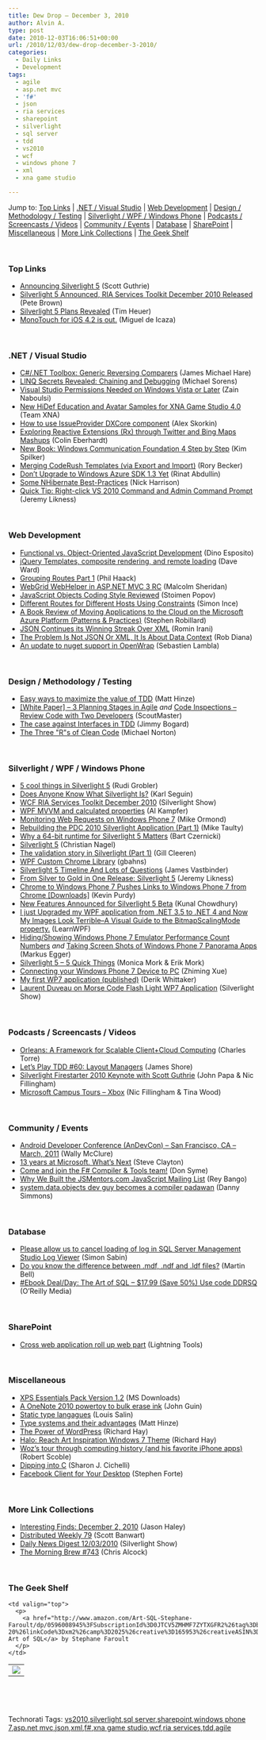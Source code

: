 ```yaml
---
title: Dew Drop – December 3, 2010
author: Alvin A.
type: post
date: 2010-12-03T16:06:51+00:00
url: /2010/12/03/dew-drop-december-3-2010/
categories:
  - Daily Links
  - Development
tags:
  - agile
  - asp.net mvc
  - 'f#'
  - json
  - ria services
  - sharepoint
  - silverlight
  - sql server
  - tdd
  - vs2010
  - wcf
  - windows phone 7
  - xml
  - xna game studio

---
```

Jump to: [Top Links][1] | [.NET / Visual Studio][2] | [Web Development][3] | [Design / Methodology / Testing][4] | [Silverlight / WPF / Windows Phone][5] | [Podcasts / Screencasts / Videos][6] | [Community / Events][7] | [Database][8] | [SharePoint][9] | [Miscellaneous][10] | [More Link Collections][11] | [The Geek Shelf][12] 

&#160;

### <a name="top"></a>Top Links

  * [Announcing Silverlight 5][13] (Scott Guthrie)
  * [Silverlight 5 Announced, RIA Services Toolkit December 2010 Released][14] (Pete Brown)
  * [Silverlight 5 Plans Revealed][15] (Tim Heuer)
  * [MonoTouch for iOS 4.2 is out.][16] (Miguel de Icaza)

&#160;

### <a name="dotnet"></a>.NET / Visual Studio

  * [C#/.NET Toolbox: Generic Reversing Comparers][17] (James Michael Hare)
  * [LINQ Secrets Revealed: Chaining and Debugging][18] (Michael Sorens)
  * [Visual Studio Permissions Needed on Windows Vista or Later][19] (Zain Naboulsi)
  * [New HiDef Education and Avatar Samples for XNA Game Studio 4.0][20] (Team XNA)
  * [How to use IssueProvider DXCore component][21] (Alex Skorkin)
  * [Exploring Reactive Extensions (Rx) through Twitter and Bing Maps Mashups][22] (Colin Eberhardt)
  * [New Book: Windows Communication Foundation 4 Step by Step][23] (Kim Spilker)
  * [Merging CodeRush Templates (via Export and Import)][24] (Rory Becker)
  * [Don&#8217;t Upgrade to Windows Azure SDK 1.3 Yet][25] (Rinat Abdullin)
  * [Some NHibernate Best-Practices][26] (Nick Harrison)
  * [Quick Tip: Right-click VS 2010 Command and Admin Command Prompt][27] (Jeremy Likness)

&#160;

### <a name="web"></a>Web Development

  * [Functional vs. Object-Oriented JavaScript Development][28] (Dino Esposito)
  * [jQuery Templates, composite rendering, and remote loading][29] (Dave Ward)
  * [Grouping Routes Part 1][30] (Phil Haack)
  * [WebGrid WebHelper in ASP.NET MVC 3 RC][31] (Malcolm Sheridan)
  * [JavaScript Objects Coding Style Reviewed][32] (Stoimen Popov)
  * [Different Routes for Different Hosts Using Constraints][33] (Simon Ince)
  * [A Book Review of Moving Applications to the Cloud on the Microsoft Azure Platform (Patterns & Practices)][34] (Stephen Robillard)
  * [JSON Continues its Winning Streak Over XML][35] (Romin Irani)
  * [The Problem Is Not JSON Or XML, It Is About Data Context][36] (Rob Diana)
  * [An update to nuget support in OpenWrap][37] (Sebastien Lambla)

&#160;

### <a name="design"></a>Design / Methodology / Testing

  * [Easy ways to maximize the value of TDD][38] (Matt Hinze)
  * [[White Paper] – 3 Planning Stages in Agile][39] _and_ [Code Inspections – Review Code with Two Developers][40] (ScoutMaster)
  * [The case against Interfaces in TDD][41] (Jimmy Bogard)
  * [The Three "R"s of Clean Code][42] (Michael Norton)

&#160;

### <a name="silverlight"></a>Silverlight / WPF / Windows Phone

  * [5 cool things in Silverlight 5][43] (Rudi Grobler)
  * [Does Anyone Know What Silverlight Is?][44] (Karl Seguin)
  * [WCF RIA Services Toolkit December 2010][45] (Silverlight Show)
  * [WPF MVVM and calculated properties][46] (Al Kampfer)
  * [Monitoring Web Requests on Windows Phone 7][47] (Mike Ormond)
  * [Rebuilding the PDC 2010 Silverlight Application (Part 1)][48] (Mike Taulty)
  * [Why a 64-bit runtime for Silverlight 5 Matters][49] (Bart Czernicki)
  * [Silverlight 5][50] (Christian Nagel)
  * [The validation story in Silverlight (Part 1)][51] (Gill Cleeren)
  * [WPF Custom Chrome Library][52] (gbahns)
  * [Silverlight 5 Timeline And Lots of Questions][53] (James Vastbinder)
  * [From Silver to Gold in One Release: Silverlight 5][54] (Jeremy Likness)
  * [Chrome to Windows Phone 7 Pushes Links to Windows Phone 7 from Chrome [Downloads]][55] (Kevin Purdy)
  * [New Features Announced for Silverlight 5 Beta][56] (Kunal Chowdhury)
  * [I just Upgraded my WPF application from .NET 3.5 to .NET 4 and Now My Images Look Terrible–A Visual Guide to the BitmapScalingMode property.][57] (LearnWPF)
  * [Hiding/Showing Windows Phone 7 Emulator Performance Count Numbers][58] _and_ [Taking Screen Shots of Windows Phone 7 Panorama Apps][59] (Markus Egger)
  * [Silverlight 5 – 5 Quick Things][60] (Monica Mork & Erik Mork)
  * [Connecting your Windows Phone 7 Device to PC][61] (Zhiming Xue)
  * [My first WP7 application (published)][62] (Derik Whittaker)
  * [Laurent Duveau on Morse Code Flash Light WP7 Application][63] (Silverlight Show)

&#160;

### <a name="podcasts"></a>Podcasts / Screencasts / Videos

  * [Orleans: A Framework for Scalable Client+Cloud Computing][64] (Charles Torre)
  * [Let&#8217;s Play TDD #60: Layout Managers][65] (James Shore)
  * [Silverlight Firestarter 2010 Keynote with Scott Guthrie][66] (John Papa & Nic Fillingham)
  * [Microsoft Campus Tours &#8211; Xbox][67] (Nic Fillingham & Tina Wood)

&#160;

### <a name="events"></a>Community / Events

  * [Android Developer Conference (AnDevCon) &#8211; San Francisco, CA &#8211; March, 2011][68] (Wally McClure)
  * [13 years at Microsoft. What’s Next][69] (Steve Clayton)
  * [Come and join the F# Compiler & Tools team!][70] (Don Syme)
  * [Why We Built the JSMentors.com JavaScript Mailing List][71] (Rey Bango)
  * [system.data.objects dev guy becomes a compiler padawan][72] (Danny Simmons)

&#160;

### <a name="db"></a>Database

  * [Please allow us to cancel loading of log in SQL Server Management Studio Log Viewer][73] (Simon Sabin)
  * [Do you know the difference between .mdf, .ndf and .ldf files?][74] (Martin Bell)
  * [#Ebook Deal/Day: The Art of SQL &#8211; $17.99 (Save 50%) Use code DDRSQ][75] (O&#8217;Reilly Media)

&#160;

### <a name="sp"></a>SharePoint

  * [Cross web application roll up web part][76] (Lightning Tools)

&#160;

### <a name="misc"></a>Miscellaneous

  * [XPS Essentials Pack Version 1.2][77] (MS Downloads)
  * [A OneNote 2010 powertoy to bulk erase ink][78] (John Guin)
  * [Static type langagues][79] (Louis Salin)
  * [Type systems and their advantages][80] (Matt Hinze)
  * [The Power of WordPress][81] (Richard Hay)
  * [Halo: Reach Art Inspiration Windows 7 Theme][82] (Richard Hay)
  * [Woz’s tour through computing history (and his favorite iPhone apps)][83] (Robert Scoble)
  * [Dipping into C][84] (Sharon J. Cichelli)
  * [Facebook Client for Your Desktop][85] (Stephen Forte)

&#160;

### <a name="links"></a>More Link Collections

  * [Interesting Finds: December 2, 2010][86] (Jason Haley)
  * [Distributed Weekly 79][87] (Scott Banwart)
  * [Daily News Digest 12/03/2010][88] (Silverlight Show)
  * [The Morning Brew #743][89] (Chris Alcock)

&#160;

### <a name="shelf"></a>The Geek Shelf

<table border="0" cellspacing="0" cellpadding="0">
  <tr>
    <td>
      <img data-recalc-dims="1" decoding="async" src="https://i0.wp.com/ecx.images-amazon.com/images/I/417%252BJHeBqaL._SL160_.jpg?w=660" />
    </td>
    
    <td valign="top">
      <p>
        <a href="http://www.amazon.com/Art-SQL-Stephane-Faroult/dp/0596008945%3FSubscriptionId%3D0JTCV5ZMHMF7ZYTXGFR2%26tag%3Dbrdicr-20%26linkCode%3Dxm2%26camp%3D2025%26creative%3D165953%26creativeASIN%3D0596008945">The Art of SQL</a> by Stephane Faroult
      </p>
    </td>
  </tr>
</table>

&#160;

<div style="padding-bottom: 0px; margin: 0px; padding-left: 0px; padding-right: 0px; display: inline; float: none; padding-top: 0px" id="scid:C16BAC14-9A3D-4c50-9394-FBFEF7A93539:a9dac9f0-4045-438e-9839-1bfb4e1dc4dd" class="wlWriterEditableSmartContent">
  <!--dotnetkickit-->
</div>

&#160;

<div style="padding-bottom: 0px; margin: 0px; padding-left: 0px; padding-right: 0px; display: inline; float: none; padding-top: 0px" id="scid:0767317B-992E-4b12-91E0-4F059A8CECA8:18a6b6dd-4067-4bc3-abcc-6466178fd409" class="wlWriterEditableSmartContent">
  Technorati Tags: <a href="http://technorati.com/tags/vs2010" rel="tag">vs2010</a>,<a href="http://technorati.com/tags/silverlight" rel="tag">silverlight</a>,<a href="http://technorati.com/tags/sql+server" rel="tag">sql server</a>,<a href="http://technorati.com/tags/sharepoint" rel="tag">sharepoint</a>,<a href="http://technorati.com/tags/windows+phone+7" rel="tag">windows phone 7</a>,<a href="http://technorati.com/tags/asp.net+mvc" rel="tag">asp.net mvc</a>,<a href="http://technorati.com/tags/json" rel="tag">json</a>,<a href="http://technorati.com/tags/xml" rel="tag">xml</a>,<a href="http://technorati.com/tags/f%23" rel="tag">f#</a>,<a href="http://technorati.com/tags/xna+game+studio" rel="tag">xna game studio</a>,<a href="http://technorati.com/tags/wcf" rel="tag">wcf</a>,<a href="http://technorati.com/tags/ria+services" rel="tag">ria services</a>,<a href="http://technorati.com/tags/tdd" rel="tag">tdd</a>,<a href="http://technorati.com/tags/agile" rel="tag">agile</a>
</div>

 [1]: https://morningdew-bpc6g3a0fgaxdxcu.eastus2-01.azurewebsites.net/#top
 [2]: https://morningdew-bpc6g3a0fgaxdxcu.eastus2-01.azurewebsites.net/#dotnet
 [3]: https://morningdew-bpc6g3a0fgaxdxcu.eastus2-01.azurewebsites.net/#web
 [4]: https://morningdew-bpc6g3a0fgaxdxcu.eastus2-01.azurewebsites.net/#design
 [5]: https://morningdew-bpc6g3a0fgaxdxcu.eastus2-01.azurewebsites.net/#silverlight
 [6]: https://morningdew-bpc6g3a0fgaxdxcu.eastus2-01.azurewebsites.net/#podcasts
 [7]: https://morningdew-bpc6g3a0fgaxdxcu.eastus2-01.azurewebsites.net/#events
 [8]: https://morningdew-bpc6g3a0fgaxdxcu.eastus2-01.azurewebsites.net/#db
 [9]: https://morningdew-bpc6g3a0fgaxdxcu.eastus2-01.azurewebsites.net/#sp
 [10]: https://morningdew-bpc6g3a0fgaxdxcu.eastus2-01.azurewebsites.net/#misc
 [11]: https://morningdew-bpc6g3a0fgaxdxcu.eastus2-01.azurewebsites.net/#links
 [12]: https://morningdew-bpc6g3a0fgaxdxcu.eastus2-01.azurewebsites.net/#shelf
 [13]: http://weblogs.asp.net/scottgu/archive/2010/12/02/announcing-silverlight-5.aspx
 [14]: http://feedproxy.google.com/~r/PeteBrown/~3/U3SHNLHmtPw/silverlight-5-announced-ria-services-toolkit-december-2010-released
 [15]: http://feeds.timheuer.com/~r/timheuer/~3/LBiCdJtCF24/silverlight-5-revealed-at-firestarter.aspx
 [16]: http://monomac.wordpress.com/2010/12/02/monotouch-for-ios-4-2-is-out/
 [17]: http://geekswithblogs.net/BlackRabbitCoder/archive/2010/12/02/c.net-toolbox-generic-reversing-comparers.aspx
 [18]: http://www.simple-talk.com/dotnet/.net-framework/linq-secrets-revealed-chaining-and-debugging/
 [19]: http://feedproxy.google.com/~r/zainnab/~3/Gt0IdgOE6Mk/visual-studio-permissions-needed-on-windows-vista-or-later-vstipenv0056.aspx
 [20]: http://blogs.msdn.com/b/xna/archive/2010/12/02/new-hidef-education-and-avatar-samples-for-xna-game-studio-4-0.aspx
 [21]: http://www.skorkin.com/2010/12/how-to-use-issueprovider-dxcore-component/
 [22]: http://www.codeproject.com/KB/silverlight/ExploringRx.aspx
 [23]: http://blogs.msdn.com/b/microsoft_press/archive/2010/12/02/new-book-windows-communication-foundation-4-step-by-step.aspx
 [24]: http://community.devexpress.com/blogs/rorybecker/archive/2010/12/02/merging-coderush-templates-via-export-and-import.aspx
 [25]: http://feeds.abdullin.com/~r/RinatAbdullin/~3/nqXL1nFmHlQ/dont-upgrade-to-windows-azure-sdk-13-yet.html
 [26]: http://www.simple-talk.com/dotnet/.net-framework/some-nhibernate-best-practices/
 [27]: http://feedproxy.google.com/~r/CSharperImage/~3/1zWF_bHorTc/quick-tip-right-click-vs-2010-command.html
 [28]: http://services.social.microsoft.com/feeds/FeedItem?feedId=36e7d554-fe7f-4770-acb3-ff91a721be92&itemId=3848f400-c087-4c8c-9fcf-dc45a91f4042&title=Functional+vs.+Object-Oriented+JavaScript+Development&uri=http%3a%2f%2fmsdn.microsoft.com%2fscriptjunkie%2fgg476048.aspx&k=k1fp8jQ71WWDe%2b5PZxF2tsFiN%2f0chMR7gLS9nRUIJuA%3d
 [29]: http://feedproxy.google.com/~r/Encosia/~3/N77XcSmNAmY/
 [30]: http://feeds.haacked.com/~r/haacked/~3/d8x4L10qoHM/grouping-routes-part-1.aspx
 [31]: http://feedproxy.google.com/~r/netCurryRecentArticles/~3/6MAmtHXgmgk/ShowArticle.aspx
 [32]: http://feedproxy.google.com/~r/stoimenblog/~3/Hm7bFY3iEBQ/
 [33]: http://blogs.msdn.com/b/simonince/archive/2010/12/02/different-routes-for-different-hosts-using-constraints.aspx
 [34]: http://feeds.dzone.com/~r/zones/dotnet/~3/8hS6xJdnXo8/book-review-moving
 [35]: http://feedproxy.google.com/~r/ProgrammableWeb/~3/Zjs6_i1B60E/
 [36]: http://feeds.dzone.com/~r/zones/css/~3/CtAhhm8o7HI/problem-not-json-or-xml-it
 [37]: http://codebetter.com/blogs/sebastien_lambla/archive/2010/12/02/an-update-to-nuget-support-in-openwrap.aspx
 [38]: http://mhinze.com/2010/12/02/easy-ways-to-maximize-the-value-of-tdd/
 [39]: http://feedproxy.google.com/~r/agilescout/~3/CDM3871oBlU/
 [40]: http://feedproxy.google.com/~r/agilescout/~3/tpIozRvQZo0/
 [41]: http://feedproxy.google.com/~r/LosTechies/~3/cUNYFK5soa0/the-case-against-interfaces-in-tdd.aspx
 [42]: http://feeds.dzone.com/~r/zones/agile/~3/oyvikvWNI8Q/three-rs-clean-code
 [43]: http://feedproxy.google.com/~r/RudiGroblerInTheCloud/~3/Ahr17GY0qjE/5-cool-things-in-silverlight-5
 [44]: http://openmymind.net/2010/12/3/Does-Anyone-Know-What-Silverlight-Is
 [45]: http://feedproxy.google.com/~r/silverlightshow/~3/qmTfVJG4pbQ/WCF-RIA-Services-Toolkit-December-2010-.aspx
 [46]: http://feedproxy.google.com/~r/AlkampferEng/~3/RjMbeatBin0/
 [47]: http://feedproxy.google.com/~r/mikeormond/~3/ysVr3lo8u7Q/monitoring-web-requests-on-windows-phone-7.aspx
 [48]: http://feedproxy.google.com/~r/mtaulty/~3/oDFPR7e2UZM/rebuilding-the-pdc-2010-silverlight-application-part-1.aspx
 [49]: http://silverlighthack.com/post.aspx?id=a77a46fb-9871-4ec8-8575-0710fd58163f
 [50]: http://weblogs.thinktecture.com/cnagel/2010/12/silverlight-5.html
 [51]: http://feedproxy.google.com/~r/silverlightshow/~3/sQabD3UuZ4c/The-validation-story-in-Silverlight-Part-1.aspx
 [52]: http://www.codeproject.com/KB/WPF/WpfCustomChromeLibrary.aspx
 [53]: http://www.infoq.com/news/2010/12/silverlight5-timeline
 [54]: http://feedproxy.google.com/~r/CSharperImage/~3/GeoLy5de3iE/from-silver-to-gold-in-one-release.html
 [55]: http://feeds.gawker.com/~r/lifehacker/full/~3/v6qoY3DCJT4/chrome-to-windows-phone-7
 [56]: http://feedproxy.google.com/~r/kunal2383/~3/dFYcMdd_xm8/new-features-announced-for-silverlight.html
 [57]: http://learnwpf.com/post/2010/12/01/I-just-Upgraded-my-WPF-application-from-NET-35-to-NET-4-and-Now-My-Images-Look-Terriblee28093A-Visual-Guide-to-the-BitmapScalingMode-property.aspx
 [58]: http://www.markusegger.com/Blog/Blog.aspx?blogid=6a0addce-851e-4579-9306-0297254a1473&messageid=cd70fd83-eb7e-411e-83c0-bd5eb6f1e4d7
 [59]: http://www.markusegger.com/Blog/Blog.aspx?blogid=6a0addce-851e-4579-9306-0297254a1473&messageid=68e6dfd4-c761-4218-ba83-cf28ca2a8264
 [60]: http://feeds.sparklingclient.com/~r/SparklingClient/~3/1BOGgRjLA7k/
 [61]: http://blogs.msdn.com/b/zxue/archive/2010/12/02/connecting-your-windows-phone-7-device-to-pc.aspx
 [62]: http://feedproxy.google.com/~r/Devlicious/~3/xfb53WwK5-w/my-first-wp7-application-published.aspx
 [63]: http://feedproxy.google.com/~r/silverlightshow/~3/RFIFOuysQQA/Laurent-Duveau-on-Morse-Code-Flash-Light-WP7-Application.aspx
 [64]: http://channel9.msdn.com/Shows/Going+Deep/Project-Orleans-A-Cloud-Computing-Framework
 [65]: http://jamesshore.com/Blog/Lets-Play/Episode-60.html
 [66]: http://channel9.msdn.com/Series/Silverlight-Firestarter/Silverlight-Firestarter-2010-Keynote-with-Scott-Guthrie
 [67]: http://channel9.msdn.com/Series/CampusTours/Microsoft-Campus-Tours-Xbox
 [68]: http://morewally.com/cs/blogs/wallym/archive/2010/12/03/android-developer-conference-andevcon-san-francisco-ca-march-2011.aspx
 [69]: http://blogs.msdn.com/b/stevecla01/archive/2010/12/01/13-years-at-microsoft-what-s-next.aspx
 [70]: http://blogs.msdn.com/b/dsyme/archive/2010/12/02/come-and-join-the-f-compiler-amp-tools-team.aspx
 [71]: http://feedproxy.google.com/~r/reybango/zSyW/~3/HrIHRWExDMM/
 [72]: http://blogs.msdn.com/b/dsimmons/archive/2010/12/02/system-data-objects-dev-guy-becomes-a-compiler-padawan.aspx
 [73]: http://feedproxy.google.com/~r/SimonsSqlServerStuff/~3/RZdCbe0BT50/please-allow-us-to-cancel-loading-of-log-in-sql-server-management-studio-log-viewer.aspx
 [74]: http://sqlblogcasts.com/blogs/martinbell/archive/2010/12/02/Do-you-know-the-difference-between-.mdf_2C00_-.ndf-and-.ldf-files_3F00_.aspx
 [75]: http://feeds.oreilly.com/~r/oreilly/news/~3/qSzF-GJ6GvQ/9780596008949
 [76]: http://lightningtools.com/blog/archive/2010/12/02/cross-web-application-roll-up-web-part.aspx
 [77]: http://feedproxy.google.com/~r/MicrosoftDownloadCenter/~3/Phy_TwPKI44/details.aspx
 [78]: http://blogs.msdn.com/b/johnguin/archive/2010/12/02/a-onenote-2010-powertoy-to-bulk-erase-ink.aspx
 [79]: http://feedproxy.google.com/~r/LosTechies/~3/1IzHEhG7ofc/static-type-langagues.aspx
 [80]: http://mhinze.com/2010/12/02/type-systems-and-their-advantages/
 [81]: http://www.windowsobserver.com/2010/12/02/the-power-of-wordpress/
 [82]: http://www.windowsobserver.com/2010/12/02/halo-reach-art-inspiration-windows-7-theme/
 [83]: http://scobleizer.com/2010/12/02/wozs-tour-through-computing-history/
 [84]: http://feedproxy.google.com/~r/LosTechies/~3/MEqvdRcRXIE/dipping-into-c.aspx
 [85]: http://feedproxy.google.com/~r/StephenFortesBlog/~3/dJ-IN9cIhAc/PermaLink,guid,5872391d-3b19-41fe-9b69-6c53569d043a.aspx
 [86]: http://jasonhaley.com/blog/post.aspx?id=a86d9ef9-7bf8-4b7d-89d6-723a516c118b
 [87]: http://feedproxy.google.com/~r/roguetechnology/~3/pBtTQNYZ-AA/
 [88]: http://feedproxy.google.com/~r/silverlightshow/~3/kBhLiVTp22s/Daily-News-Digest-12-03-2010.aspx
 [89]: http://feedproxy.google.com/~r/ReflectivePerspective/~3/UPN2VSiAuws/
